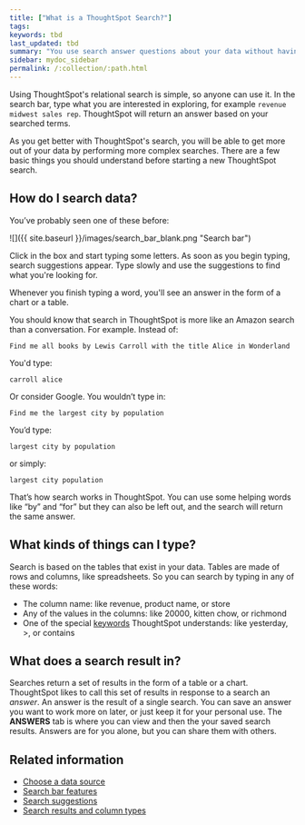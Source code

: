```yaml
---
title: ["What is a ThoughtSpot Search?"]
tags:
keywords: tbd
last_updated: tbd
summary: "You use search answer questions about your data without having to consult a data analyst."
sidebar: mydoc_sidebar
permalink: /:collection/:path.html
---
```

Using ThoughtSpot's relational search is simple, so anyone can use it. In the search bar, type what you are interested in exploring, for example `revenue midwest sales rep`. ThoughtSpot will return an answer based on your searched terms.

As you get better with ThoughtSpot's search, you will be able to get more out of your data by performing more complex searches.  There are a few basic things you should understand before starting a new ThoughtSpot search.

## How do I search data?

You’ve probably seen one of these before:

 ![]({{ site.baseurl }}/images/search_bar_blank.png "Search bar")

Click in the box and start typing some letters. As soon as you begin typing, search suggestions appear. Type slowly and use the suggestions to find what you're looking for.

Whenever you finish typing a word, you'll see an answer in the form of a chart or a table.

You should know that search in ThoughtSpot is more like an Amazon search than a conversation. For example. Instead of:

```
Find me all books by Lewis Carroll with the title Alice in Wonderland
```

You'd type:

```
carroll alice
```

Or consider Google. You wouldn’t type in:

```
Find me the largest city by population
```

You’d type:

```
largest city by population
```

or simply:

```
largest city population
```

That’s how search works in ThoughtSpot. You can use some helping words like “by” and “for” but they can also be left out, and the search will return the same answer.

## What kinds of things can I type?

Search is based on the tables that exist in your data. Tables are made of rows and columns, like spreadsheets. So you can search by typing in any of these words:

-   The column name: like revenue, product name, or store
-   Any of the values in the columns: like 20000, kitten chow, or richmond
-   One of the special [keywords](/reference/keywords.html#) ThoughtSpot understands: like yesterday, &gt;, or contains

## What does a search result in?

Searches return a set of results in the form of a table or a chart. ThoughtSpot likes to call this set of results in response to a search an _answer_.
An answer is the result of a single search. You can save an answer you want to work more on later, or just keep it for your personal use.  The **ANSWERS** tab is where you can view and then the your saved search results.  Answers are for you alone, but you can share them with others.

## Related information

-   [Choose a data source](/end-user/end_user_search/about_choosing_sources.html)  
-   [Search bar features](/end-user/end_user_search/about_the_search_bar.html)  
-   [Search suggestions](/end-user/end_user_search/recent_searches.html)  
-   [Search results and column types](/end-user/end_user_search/about_attributes_and_measures.html)  
